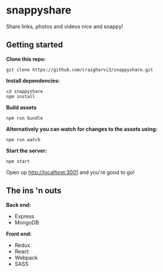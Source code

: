 # snappyshare
Share links, photos and videos nice and snappy!

## Getting started

**Clone this repo:**
```
git clone https://github.com/craigharvi3/snappyshare.git
```

**Install dependencies:**
```
cd snappyshare
npm install
```

**Build assets**
```
npm run bundle
```

**Alternatively you can watch for changes to the assets using:**
```
npm run watch
```

**Start the server:**
```
npm start
```

Open up [http://localhost:3001](http://localhost:3001/) and you're good to go!

## The ins 'n outs

**Back end:**
* Express
* MongoDB

**Front end:**
* Redux
* React
* Webpack
* SASS
